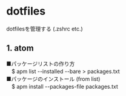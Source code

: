 # dotfiles
dotfilesを管理する (.zshrc etc.)

## 1. atom
■パッケージリストの作り方  
　$ apm list --installed --bare > packages.txt  
■パッケージのインストール (from list)  
　$ apm install --packages-file packages.txt
